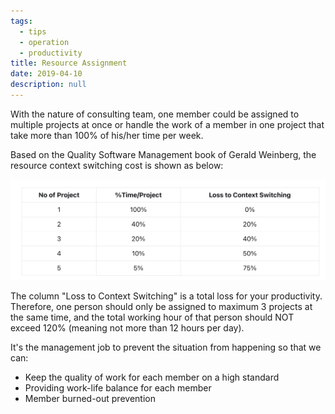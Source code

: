 ```yaml
---
tags: 
  - tips
  - operation
  - productivity
title: Resource Assignment
date: 2019-04-10
description: null
---
```


With the nature of consulting team, one member could be assigned to multiple projects at once or handle the work of a member in one project that take more than 100% of his/her time per week.

Based on the Quality Software Management book of Gerald Weinberg, the resource context switching cost is shown as below:

![](assets/resource-assignment_e10c107b698bfb55469b4d7252a98160_md5.webp)

The column "Loss to Context Switching" is a total loss for your productivity. Therefore, one person should only be assigned to maximum 3 projects at the same time, and the total working hour of that person should NOT exceed 120% (meaning not more than 12 hours per day).

It's the management job to prevent the situation from happening so that we can:

* Keep the quality of work for each member on a high standard
* Providing work-life balance for each member
* Member burned-out prevention